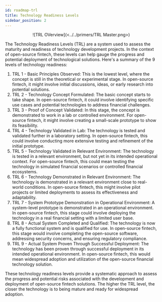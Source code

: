 ```yaml
---
id: roadmap-trl
title: Technology Readiness Levels
sidebar_position: 2
---
```


<div style="text-align: center;">
![TRL OVerview](<../../primers/TRL Master.png>)
</div>

The Technology Readiness Levels (TRL) are a system used to assess the maturity and readiness of technology development projects. In the context of open-source fintech, these levels can help gauge the progress and potential deployment of technological solutions. Here's a summary of the 9 levels of technology readiness:

1. TRL 1 - Basic Principles Observed: This is the lowest level, where the concept is still in the theoretical or experimental stage. In open-source fintech, it might involve initial discussions, ideas, or early research into potential solutions.
2. TRL 2 - Technology Concept Formulated: The basic concept starts to take shape. In open-source fintech, it could involve identifying specific use cases and potential technologies to address financial challenges.
3. TRL 3 - Proof of Concept Validated: In this stage, the concept is demonstrated to work in a lab or controlled environment. For open-source fintech, it might involve creating a small-scale prototype to show its feasibility.
4. TRL 4 - Technology Validated in Lab: The technology is tested and validated further in a laboratory setting. In open-source fintech, this could involve conducting more extensive testing and refinement of the initial prototype.
5. TRL 5 - Technology Validated in Relevant Environment: The technology is tested in a relevant environment, but not yet in its intended operational context. For open-source fintech, this could mean testing the technology in simulated financial scenarios or controlled financial ecosystems.
6. TRL 6 - Technology Demonstrated in Relevant Environment: The technology is demonstrated in a relevant environment close to real-world conditions. In open-source fintech, this might involve pilot projects or limited deployments to assess its effectiveness and adaptability.
7. TRL 7 - System Prototype Demonstration in Operational Environment: A system-level prototype is demonstrated in an operational environment. In open-source fintech, this stage could involve deploying the technology in a real financial setting with a limited user base.
8. TRL 8 - Actual System Completed and Qualified: The technology is now a fully functional system and is qualified for use. In open-source fintech, this stage would involve completing the open-source software, addressing security concerns, and ensuring regulatory compliance.
9. TRL 9 - Actual System Proven Through Successful Deployment: The technology has been proven through successful deployment in its intended operational environment. In open-source fintech, this would mean widespread adoption and utilization of the open-source financial technology solution.

These technology readiness levels provide a systematic approach to assess the progress and potential risks associated with the development and deployment of open-source fintech solutions. The higher the TRL level, the closer the technology is to being mature and ready for widespread adoption.
